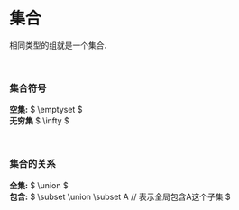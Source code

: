 
# 集合  
相同类型的组就是一个集合.  

&nbsp;  
### 集合符号  
**空集:** $ \emptyset $  
**无穷集** $ \infty $  

&nbsp;  
### 集合的关系  
**全集:** $ \union $  
**包含:** $ \subset
            \union \subset A  // 表示全局包含A这个子集
          $  


